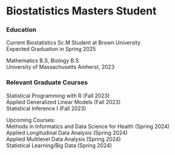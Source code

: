 # Biostatistics Masters Student

### Education
Current Biostatistics Sc.M Student at Brown University  
Expected Graduation in Spring 2025  

Mathematics B.S, Biology B.S  
University of Massachusetts Amherst, 2023  

### Relevant Graduate Courses  
Statistical Programming with R (Fall 2023)  
Applied Generalized Linear Models (Fall 2023)  
Statistical Inference I (Fall 2023)  

Upcoming Courses:  
Methods in Informatics and Data Science for Health (Spring 2024)  
Applied Longitudinal Data Analysis (Spring 2024)  
Applied Multilevel Data Analysis (Spring 2024)  
Statistical Learning/Big Data (Spring 2024)  
